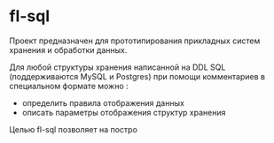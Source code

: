 fl-sql
======

Проект предназначен для прототипирования прикладных систем хранения и обработки данных.

Для любой структуры хранения написанной на DDL SQL (поддерживаются MySQL и Postgres) при помощи комментариев в специальном формате можно :
- определить правила отображения данных
- описать параметры отображения структур хранения

Целью fl-sql позволяет на постро 
